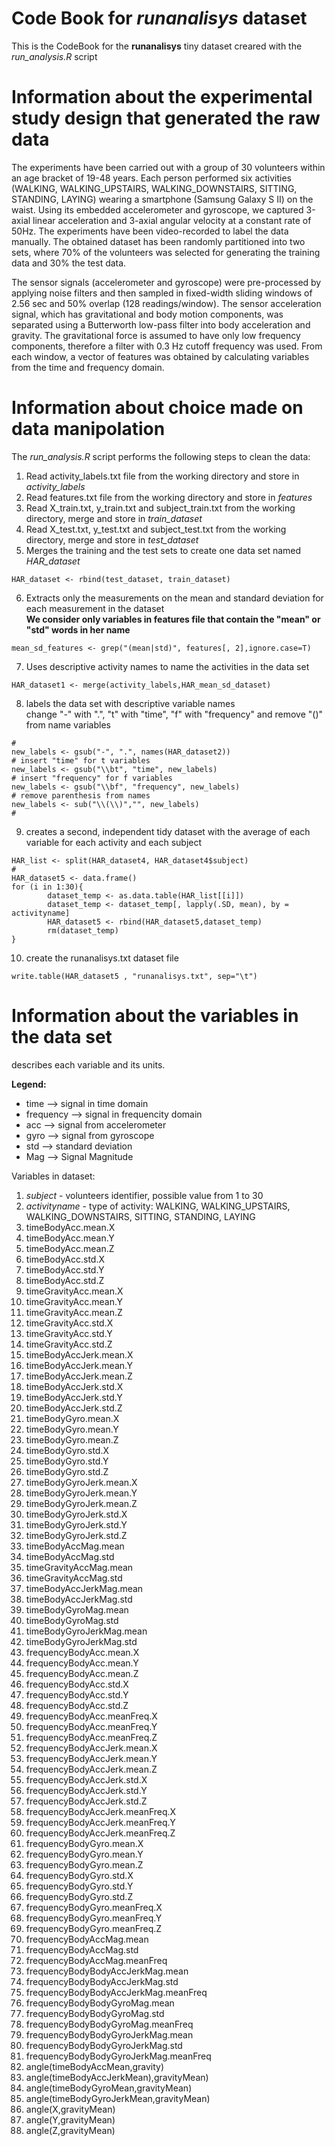 # Code Book for *runanalisys* dataset

This is the CodeBook for the **runanalisys** tiny dataset creared with the *run_analysis.R* script

# Information about the experimental study design that generated the raw data 
The experiments have been carried out with a group of 30 volunteers within an age bracket of 19-48 years. Each person performed six activities (WALKING, WALKING_UPSTAIRS, WALKING_DOWNSTAIRS, SITTING, STANDING, LAYING) wearing a smartphone (Samsung Galaxy S II) on the waist. Using its embedded accelerometer and gyroscope, we captured 3-axial linear acceleration and 3-axial angular velocity at a constant rate of 50Hz. The experiments have been video-recorded to label the data manually. The obtained dataset has been randomly partitioned into two sets, where 70% of the volunteers was selected for generating the training data and 30% the test data. 

The sensor signals (accelerometer and gyroscope) were pre-processed by applying noise filters and then sampled in fixed-width sliding windows of 2.56 sec and 50% overlap (128 readings/window). The sensor acceleration signal, which has gravitational and body motion components, was separated using a Butterworth low-pass filter into body acceleration and gravity. The gravitational force is assumed to have only low frequency components, therefore a filter with 0.3 Hz cutoff frequency was used. From each window, a vector of features was obtained by calculating variables from the time and frequency domain.

# Information about choice made on data manipolation
The *run_analysis.R* script performs the following steps to clean the data:  

1. Read activity_labels.txt file from the working directory and store in *activity_labels*
2. Read features.txt file from the working directory and store in *features*
3. Read X_train.txt, y_train.txt and subject_train.txt from the working directory, merge and store in *train_dataset*
4. Read X_test.txt, y_test.txt and subject_test.txt from the working directory, merge and store in *test_dataset*
5. Merges the training and the test sets to create one data set named *HAR_dataset*
```
HAR_dataset <- rbind(test_dataset, train_dataset)
```
6. Extracts only the measurements on the mean and standard deviation for each measurement in the dataset  
**We consider only variables in features file that contain the "mean" or "std" words in her name**
```
mean_sd_features <- grep("(mean|std)", features[, 2],ignore.case=T)
```
7. Uses descriptive activity names to name the activities in the data set
```
HAR_dataset1 <- merge(activity_labels,HAR_mean_sd_dataset)
```
8. labels the data set with descriptive variable names  
change "-" with ".", "t" with "time", "f" with "frequency" and remove "()" from name variables
```
#
new_labels <- gsub("-", ".", names(HAR_dataset2))
# insert "time" for t variables
new_labels <- gsub("\\bt", "time", new_labels)
# insert "frequency" for f variables
new_labels <- gsub("\\bf", "frequency", new_labels)
# remove parenthesis from names
new_labels <- sub("\\(\\)","", new_labels)
#
```
9. creates a second, independent tidy dataset with the average of each variable for each activity and each subject
```
HAR_list <- split(HAR_dataset4, HAR_dataset4$subject)
#
HAR_dataset5 <- data.frame()
for (i in 1:30){
        dataset_temp <- as.data.table(HAR_list[[i]])
        dataset_temp <- dataset_temp[, lapply(.SD, mean), by = activityname]
        HAR_dataset5 <- rbind(HAR_dataset5,dataset_temp)
        rm(dataset_temp)
}
```
10. create the runanalisys.txt dataset file
```
write.table(HAR_dataset5 , "runanalisys.txt", sep="\t")
```
# Information about the variables in the data set
describes each variable and its units.

**Legend:**

* time            --> signal in time domain
* frequency       --> signal in frequencity domain
* acc             --> signal from accelerometer 
* gyro            --> signal from gyroscope
* std             --> standard deviation
* Mag             --> Signal Magnitude 

Variables in dataset:

1. *subject* - volunteers identifier, possible value from 1 to 30        
2. *activityname* - type of activity: WALKING, WALKING_UPSTAIRS, WALKING_DOWNSTAIRS, SITTING, STANDING, LAYING
3. timeBodyAcc.mean.X 
4. timeBodyAcc.mean.Y 
5. timeBodyAcc.mean.Z 
6. timeBodyAcc.std.X 
7. timeBodyAcc.std.Y 
8. timeBodyAcc.std.Z 
9. timeGravityAcc.mean.X 
10. timeGravityAcc.mean.Y 
11. timeGravityAcc.mean.Z 
12. timeGravityAcc.std.X 
13. timeGravityAcc.std.Y 
14. timeGravityAcc.std.Z 
15. timeBodyAccJerk.mean.X
16. timeBodyAccJerk.mean.Y
17. timeBodyAccJerk.mean.Z
18. timeBodyAccJerk.std.X
19. timeBodyAccJerk.std.Y
20. timeBodyAccJerk.std.Z
21. timeBodyGyro.mean.X
22. timeBodyGyro.mean.Y
23. timeBodyGyro.mean.Z
24. timeBodyGyro.std.X
25. timeBodyGyro.std.Y
26. timeBodyGyro.std.Z
27. timeBodyGyroJerk.mean.X
28. timeBodyGyroJerk.mean.Y
29. timeBodyGyroJerk.mean.Z
30. timeBodyGyroJerk.std.X
31. timeBodyGyroJerk.std.Y
32. timeBodyGyroJerk.std.Z
33. timeBodyAccMag.mean
34. timeBodyAccMag.std
35. timeGravityAccMag.mean
36. timeGravityAccMag.std
37. timeBodyAccJerkMag.mean
38. timeBodyAccJerkMag.std
39. timeBodyGyroMag.mean
40. timeBodyGyroMag.std
41. timeBodyGyroJerkMag.mean
42. timeBodyGyroJerkMag.std
43. frequencyBodyAcc.mean.X
44. frequencyBodyAcc.mean.Y
45. frequencyBodyAcc.mean.Z     
46. frequencyBodyAcc.std.X
47. frequencyBodyAcc.std.Y
48. frequencyBodyAcc.std.Z
49. frequencyBodyAcc.meanFreq.X
50. frequencyBodyAcc.meanFreq.Y
51. frequencyBodyAcc.meanFreq.Z
52. frequencyBodyAccJerk.mean.X
53. frequencyBodyAccJerk.mean.Y
54. frequencyBodyAccJerk.mean.Z
55. frequencyBodyAccJerk.std.X
56. frequencyBodyAccJerk.std.Y
57. frequencyBodyAccJerk.std.Z
58. frequencyBodyAccJerk.meanFreq.X
59. frequencyBodyAccJerk.meanFreq.Y
60. frequencyBodyAccJerk.meanFreq.Z
61. frequencyBodyGyro.mean.X
62. frequencyBodyGyro.mean.Y
63. frequencyBodyGyro.mean.Z
64. frequencyBodyGyro.std.X
65. frequencyBodyGyro.std.Y
66. frequencyBodyGyro.std.Z
67. frequencyBodyGyro.meanFreq.X
68. frequencyBodyGyro.meanFreq.Y
69. frequencyBodyGyro.meanFreq.Z
70. frequencyBodyAccMag.mean
71. frequencyBodyAccMag.std
72. frequencyBodyAccMag.meanFreq
73. frequencyBodyBodyAccJerkMag.mean
74. frequencyBodyBodyAccJerkMag.std
75. frequencyBodyBodyAccJerkMag.meanFreq
76. frequencyBodyBodyGyroMag.mean
77. frequencyBodyBodyGyroMag.std
78. frequencyBodyBodyGyroMag.meanFreq
79. frequencyBodyBodyGyroJerkMag.mean
80. frequencyBodyBodyGyroJerkMag.std
81. frequencyBodyBodyGyroJerkMag.meanFreq
82. angle(timeBodyAccMean,gravity)
83. angle(timeBodyAccJerkMean),gravityMean)
84. angle(timeBodyGyroMean,gravityMean)
85. angle(timeBodyGyroJerkMean,gravityMean)
86. angle(X,gravityMean)
87. angle(Y,gravityMean)
88. angle(Z,gravityMean)
